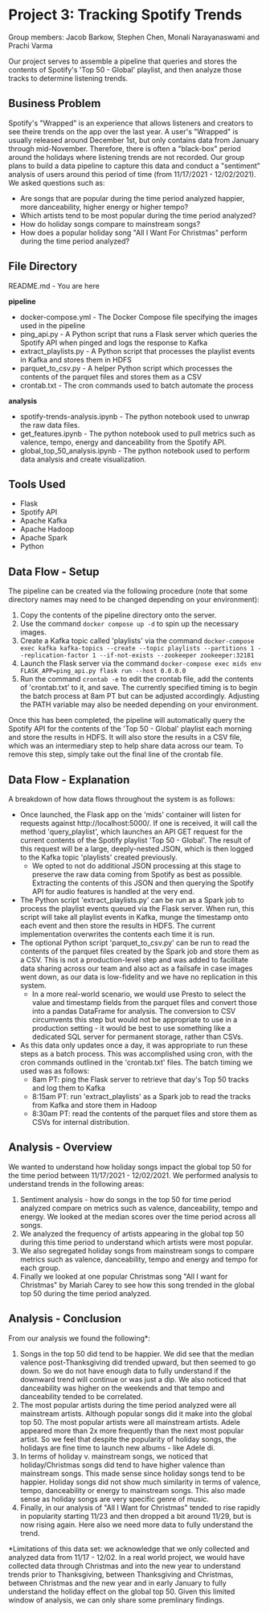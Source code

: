 # Project 3: Tracking Spotify Trends

Group members: Jacob Barkow, Stephen Chen, Monali Narayanaswami and Prachi Varma

Our project serves to assemble a pipeline that queries and stores the contents of Spotify's 'Top 50 - Global' playlist, and then analyze those tracks to determine listening trends.

## Business Problem

Spotify's "Wrapped" is an experience that allows listeners and creators to see theire trends on the app over the last year. A user's "Wrapped" is usually released around December 1st, but only contains data from January through mid-November. Therefore, there is often a "black-box" period around the holidays where listening trends are not recorded. Our group plans to build a data pipeline to capture this data and conduct a "sentiment" analysis of users around this period of time (from 11/17/2021 - 12/02/2021). We asked questions such as:
 * Are songs that are popular during the time period analyzed happier, more danceability, higher energy or higher tempo?
 * Which artists tend to be most popular during the time period analyzed?
 * How do holiday songs compare to mainstream songs?
 * How does a popular holiday song "All I Want For Christmas" perform during the time period analyzed?

## File Directory

README.md - You are here

**pipeline**
- docker-compose.yml - The Docker Compose file specifying the images used in the pipeline
- ping_api.py - A Python script that runs a Flask server which queries the Spotify API when pinged and logs the response to Kafka
- extract_playlists.py - A Python script that processes the playlist events in Kafka and stores them in HDFS
- parquet_to_csv.py - A helper Python script which processes the contents of the parquet files and stores them as a CSV
- crontab.txt - The cron commands used to batch automate the process

**analysis**
- spotify-trends-analysis.ipynb - The python notebook used to unwrap the raw data files.
- get_features.ipynb - The python notebook used to pull metrics such as valence, tempo, energy and danceability from the Spotify API.
- global_top_50_analysis.ipynb - The python notebook used to perform data analysis and create visualization.


## Tools Used

- Flask
- Spotify API
- Apache Kafka
- Apache Hadoop
- Apache Spark
- Python

## Data Flow - Setup

The pipeline can be created via the following procedure (note that some directory names may need to be changed depending on your environment):

1. Copy the contents of the pipeline directory onto the server.
2. Use the command `docker compose up -d` to spin up the necessary images. 
3. Create a Kafka topic called 'playlists' via the command `docker-compose exec kafka kafka-topics --create --topic playlists --partitions 1 --replication-factor 1 --if-not-exists --zookeeper zookeeper:32181`
4. Launch the Flask server via the command `docker-compose exec mids env FLASK_APP=ping_api.py flask run --host 0.0.0.0`
5. Run the command `crontab -e` to edit the crontab file, add the contents of 'crontab.txt' to it, and save. The currently specified timing is to begin the batch process at 8am PT but can be adjusted accordingly. Adjusting the PATH variable may also be needed depending on your environment.

Once this has been completed, the pipeline will automatically query the Spotify API for the contents of the 'Top 50 - Global' playlist each morning and store the results in HDFS. It will also store the results in a CSV file, which was an intermediary step to help share data across our team. To remove this step, simply take out the final line of the crontab file.

## Data Flow - Explanation

A breakdown of how data flows throughout the system is as follows:

- Once launched, the Flask app on the 'mids' container will listen for requests against http://localhost:5000/. If one is received, it will call the method 'query_playlist', which launches an API GET request for the current contents of the Spotify playlist 'Top 50 - Global'. The result of this request will be a large, deeply-nested JSON, which is then logged to the Kafka topic 'playlists' created previously.
    - We opted to not do additional JSON processing at this stage to preserve the raw data coming from Spotify as best as possible. Extracting the contents of this JSON and then querying the Spotify API for audio features is handled at the very end.
- The Python script 'extract_playlists.py' can be run as a Spark job to process the playlist events queued via the Flask server. When run, this script will take all playlist events in Kafka, munge the timestamp onto each event and then store the results in HDFS. The current implementation overwrites the contents each time it is run.
- The optional Python script 'parquet_to_csv.py' can be run to read the contents of the parquet files created by the Spark job and store them as a CSV. This is not a production-level step and was added to facilitate data sharing across our team and also act as a failsafe in case images went down, as our data is low-fidelity and we have no replication in this system.
    - In a more real-world scenario, we would use Presto to select the value and timestamp fields from the parquet files and convert those into a pandas DataFrame for analysis. The conversion to CSV circumvents this step but would not be appropriate to use in a production setting - it would be best to use something like a dedicated SQL server for permanent storage, rather than CSVs.
- As this data only updates once a day, it was appropriate to run these steps as a batch process. This was accomplished using cron, with the cron commands outlined in the 'crontab.txt' files. The batch timing we used was as follows:
    - 8am PT: ping the Flask server to retrieve that day's Top 50 tracks and log them to Kafka
    - 8:15am PT: run 'extract_playlists' as a Spark job to read the tracks from Kafka and store them in Hadoop
    - 8:30am PT: read the contents of the parquet files and store them as CSVs for internal distribution.
    
## Analysis - Overview
We wanted to understand how holiday songs impact the global top 50 for the time period between 11/17/2021 - 12/02/2021. We performed analysis to understand trends in the following areas:
1. Sentiment analysis - how do songs in the top 50 for time period analyzed compare on metrics such as valence, danceability, tempo and energy. We looked at the median scores over the time period across all songs.
2. We analyzed the frequency of artists appearing in the global top 50 during this time period to understand which artists were most popular.
3. We also segregated holiday songs from mainstream songs to compare metrics such as valence, danceability, tempo and energy and tempo for each group.
4. Finally we looked at one popular Christmas song "All I want for Christmas" by Mariah Carey to see how this song trended in the global top 50 during the time period analyzed.

## Analysis - Conclusion
From our analysis we found the following*:
1. Songs in the top 50 did tend to be happier. We did see that the median valence post-Thanksgiving did trended upward, but then seemed to go down. So we do not have enough data to fully understand if the downward trend will continue or was just a dip. We also noticed that danceability was higher on the weekends and that tempo and danceability tended to be correlated.
2. The most popular artists during the time period analyzed were all mainstream artists. Although popular songs did it make into the global top 50. The most popular artists were all mainstream artists. Adele appeared more than 2x more frequently than the next most popular artist. So we feel that despite the popularity of holiday songs, the holidays are fine time to launch new albums - like Adele di.
3. In terms of holiday v. mainstream songs, we noticed that holiday/Christmas songs did tend to have higher valence than mainstream songs. This made sense since holiday songs tend to be happier. Holiday songs did not show much similarity in terms of valence, tempo, danceability or energy to mainstream songs. This also made sense as holiday songs are very specific genre of music.
4. Finally, in our analysis of "All I Want for Christmas" tended to rise rapidly in popularity starting 11/23 and then dropped a bit around 11/29, but is now rising again. Here also we need more data to fully understand the trend.

*Limitations of this data set: we acknowledge that we only collected and analyzed data from 11/17 - 12/02. In a real world project, we would have collected data through Christmas and into the new year to understand trends prior to Thanksgiving, between Thanksgiving and Christmas, between Christmas and the new year and in early January to fully understand the holiday effect on the global top 50. Given this limited window of analysis, we can only share some premlinary findings.



